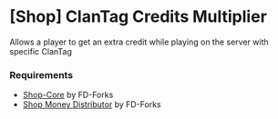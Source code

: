 # [Shop] ClanTag Credits Multiplier

Allows a player to get an extra credit while playing on the server with specific ClanTag

### Requirements
* [Shop-Core](https://github.com/FD-Forks/Shop-Core/) by FD-Forks
* [Shop Money Distributor](https://hlmod.ru/resources/shop-money-distributor.183/) by FD-Forks
